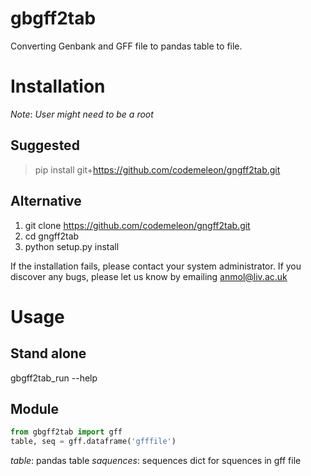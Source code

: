 # gbgff2tab
Converting Genbank and GFF file to pandas table to file.

# Installation
*Note*: _User might need to be a root_
## Suggested
> pip install git+https://github.com/codemeleon/gngff2tab.git

## Alternative
1. git clone https://github.com/codemeleon/gngff2tab.git
2. cd gngff2tab
3. python setup.py install

If the installation fails, please contact your system administrator. If you discover any bugs, please let us know by emailing anmol@liv.ac.uk

# Usage

## Stand alone
gbgff2tab_run --help

## Module

```python
from gbgff2tab import gff
table, seq = gff.dataframe('gfffile')
```

*table*: pandas table
*saquences*: sequences dict for squences in gff file
